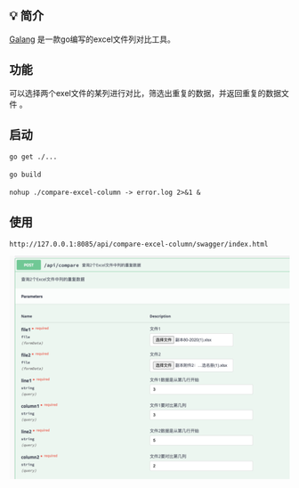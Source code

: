 
## 💡 简介

[Galang](https://github.com/gakkiyomi/compare-execl-column) 是一款go编写的excel文件列对比工具。



## 功能
可以选择两个exel文件的某列进行对比，筛选出重复的数据，并返回重复的数据文件 。


## 启动
   ~~~shell
   go get ./...

   go build

   nohup ./compare-excel-column -> error.log 2>&1 &
   ~~~


## 使用
 ~~~
 http://127.0.0.1:8085/api/compare-excel-column/swagger/index.html
 ~~~
 ![xxxxxx](./demo.jpg)